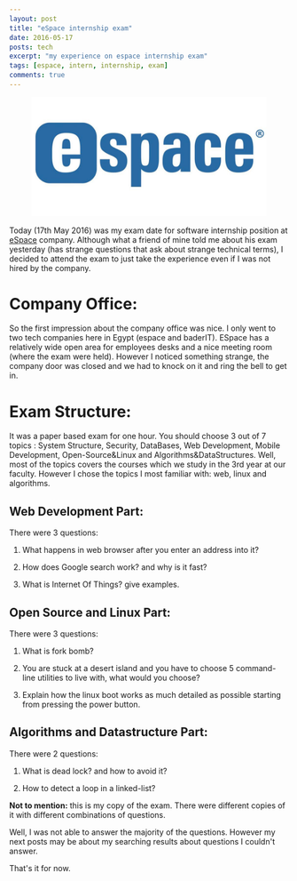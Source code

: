 ```yaml
---
layout: post
title: "eSpace internship exam"
date: 2016-05-17
posts: tech
excerpt: "my experience on espace internship exam"
tags: [espace, intern, internship, exam]
comments: true
---
```

<figure>
	<a href="http://www.espace.com.eg"><img src="../assets/img/espace.jpg"></a>
</figure>

Today (17th May 2016) was my exam date for software internship position at [eSpace](http://www.espace.com.eg) company. Although what a friend of mine told me about his exam yesterday (has strange questions that ask about strange technical terms), I decided to attend the exam to just take the experience even if I was not hired by the company.

# Company Office:

So the first impression about the company office was nice. I only went to two tech companies here in Egypt (espace and baderIT). ESpace has a relatively wide open area for employees desks and a nice meeting room (where the exam were held). However I noticed something strange, the company door was closed and we had to knock on it and ring the bell to get in.

# Exam Structure:

It was a paper based exam for one hour. You should choose 3 out of 7 topics : System Structure, Security, DataBases, Web Development, Mobile Development, Open-Source&Linux and Algorithms&DataStructures. Well, most of the topics covers the courses which we study in the 3rd year at our faculty. However I chose the topics I most familiar with: web, linux and algorithms.


## Web Development Part:

There were 3 questions:

1. What happens in web browser after you enter an address into it?

2. How does Google search work? and why is it fast?

3. What is Internet Of Things? give examples.



## Open Source and Linux Part:

There were 3 questions:

1. What is fork bomb?

2. You are stuck at a desert island and you have to choose 5 command-line utilities to live with, what would you choose?

3. Explain how the linux boot works as much detailed as possible starting from pressing the power button.


## Algorithms and Datastructure Part:

There were 2 questions:

1. What is dead lock? and how to avoid it?

2. How to detect a loop in a linked-list?


**Not to mention:** this is my copy of the exam. There were different copies of it with different combinations of questions.

Well, I was not able to answer the majority of the questions. However my next posts may be about my searching results about questions I couldn't answer.

That's it for now.
